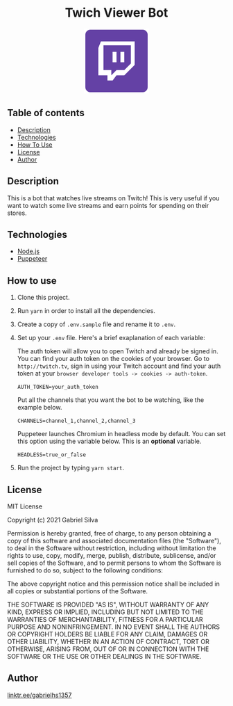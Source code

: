 <div align="center">
    <h1>Twich Viewer Bot</h1>
    <img src="src\image\twitch-icon.png" width="150"/>
</div>

## Table of contents

- [Description](#description)
- [Technologies](#technologies)
- [How To Use](#how-to-use)
- [License](#license)
- [Author](#author)

## Description

This is a bot that watches live streams on Twitch! This is very useful if you want to watch some live streams and earn points for spending on their stores.

## Technologies

- [Node.js](https://nodejs.org)
- [Puppeteer](https://github.com/puppeteer/puppeteer)

## How to use

1. Clone this project.

3. Run `yarn` in order to install all the dependencies.

3. Create a copy of `.env.sample` file and rename it to `.env`.

4. Set up your `.env` file. Here's a brief exaplanation of each variable:

    The auth token will allow you to open Twitch and already be signed in. You can find your auth token on the cookies of your browser. Go to `http://twitch.tv`, sign in using your Twitch account and find your auth token at your `browser developer tools -> cookies -> auth-token`.

    ```shell    
    AUTH_TOKEN=your_auth_token
    ```

    Put all the channels that you want the bot to be watching, like the example below.

    ```shell    
    CHANNELS=channel_1,channel_2,channel_3
    ```

    Puppeteer launches Chromium in headless mode by default. You can set this option using the variable below. This is an **optional** variable.

    ```shell    
    HEADLESS=true_or_false
    ```

5. Run the project by typing `yarn start`.

## License

MIT License

Copyright (c) 2021 Gabriel Silva

Permission is hereby granted, free of charge, to any person obtaining a copy
of this software and associated documentation files (the "Software"), to deal
in the Software without restriction, including without limitation the rights
to use, copy, modify, merge, publish, distribute, sublicense, and/or sell
copies of the Software, and to permit persons to whom the Software is
furnished to do so, subject to the following conditions:

The above copyright notice and this permission notice shall be included in all
copies or substantial portions of the Software.

THE SOFTWARE IS PROVIDED "AS IS", WITHOUT WARRANTY OF ANY KIND, EXPRESS OR
IMPLIED, INCLUDING BUT NOT LIMITED TO THE WARRANTIES OF MERCHANTABILITY,
FITNESS FOR A PARTICULAR PURPOSE AND NONINFRINGEMENT. IN NO EVENT SHALL THE
AUTHORS OR COPYRIGHT HOLDERS BE LIABLE FOR ANY CLAIM, DAMAGES OR OTHER
LIABILITY, WHETHER IN AN ACTION OF CONTRACT, TORT OR OTHERWISE, ARISING FROM,
OUT OF OR IN CONNECTION WITH THE SOFTWARE OR THE USE OR OTHER DEALINGS IN THE
SOFTWARE.

## Author

[linktr.ee/gabrielhs1357](https://linktr.ee/gabrielhs1357)
